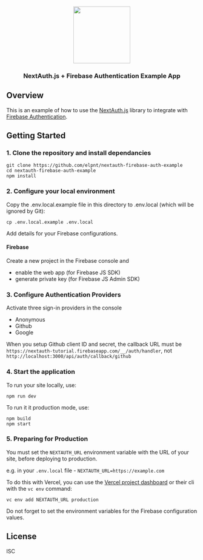 <p align="center">
   <br/>
   <a href="https://next-auth.js.org" target="_blank"><img width="150px" src="https://next-auth.js.org/img/logo/logo-sm.png" /></a>
   <h3 align="center">NextAuth.js + Firebase Authentication Example App</h3>
   
</p>

## Overview

This is an example of how to use the [NextAuth.js](https://next-auth.js.org) library to integrate with [Firebase Authentication](https://firebase.google.com/docs/auth).

## Getting Started

### 1. Clone the repository and install dependancies

```
git clone https://github.com/elpnt/nextauth-firebase-auth-example
cd nextauth-firebase-auth-example
npm install
```

### 2. Configure your local environment

Copy the .env.local.example file in this directory to .env.local (which will be ignored by Git):

```
cp .env.local.example .env.local
```

Add details for your Firebase configurations.

#### Firebase

Create a new project in the Firebase console and

- enable the web app (for Firebase JS SDK)
- generate private key (for Firebase JS Admin SDK)

### 3. Configure Authentication Providers

Activate three sign-in providers in the console

- Anonymous
- Github
- Google

When you setup Github client ID and secret, the callback URL must be `https://nextauth-tutorial.firebaseapp.com/__/auth/handler`, not `http://localhost:3000/api/auth/callback/github`

### 4. Start the application

To run your site locally, use:

```
npm run dev
```

To run it it production mode, use:

```
npm build
npm start
```

### 5. Preparing for Production

You must set the `NEXTAUTH_URL` environment variable with the URL of your site, before deploying to production.

e.g. in your `.env.local` file - `NEXTAUTH_URL=https://example.com`

To do this with Vercel, you can use the [Vercel project dashboard](https://vercel.com/dashboard) or their cli with the `vc env` command:

```
vc env add NEXTAUTH_URL production
```

Do not forget to set the environment variables for the Firebase configuration values.

## License

ISC

